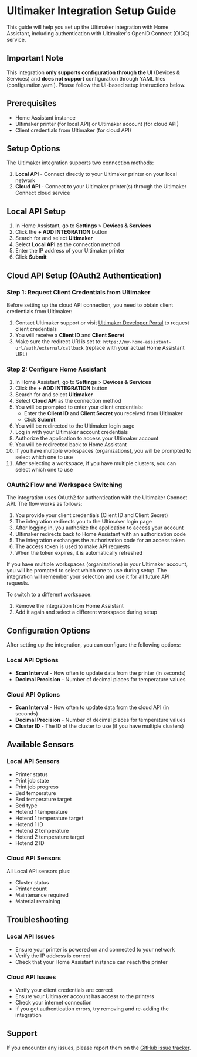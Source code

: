 ﻿# Ultimaker Integration Setup Guide

This guide will help you set up the Ultimaker integration with Home Assistant, including authentication with Ultimaker's OpenID Connect (OIDC) service.

## Important Note

This integration **only supports configuration through the UI** (Devices & Services) and **does not support** configuration through YAML files (configuration.yaml). Please follow the UI-based setup instructions below.

## Prerequisites

- Home Assistant instance
- Ultimaker printer (for local API) or Ultimaker account (for cloud API)
- Client credentials from Ultimaker (for cloud API)

## Setup Options

The Ultimaker integration supports two connection methods:

1. **Local API** - Connect directly to your Ultimaker printer on your local network
2. **Cloud API** - Connect to your Ultimaker printer(s) through the Ultimaker Connect cloud service

## Local API Setup

1. In Home Assistant, go to **Settings** > **Devices & Services**
2. Click the **+ ADD INTEGRATION** button
3. Search for and select **Ultimaker**
4. Select **Local API** as the connection method
5. Enter the IP address of your Ultimaker printer
6. Click **Submit**

## Cloud API Setup (OAuth2 Authentication)

### Step 1: Request Client Credentials from Ultimaker

Before setting up the cloud API connection, you need to obtain client credentials from Ultimaker:

1. Contact Ultimaker support or visit [Ultimaker Developer Portal](https://developer.ultimaker.com/) to request client credentials
2. You will receive a **Client ID** and **Client Secret**
3. Make sure the redirect URI is set to: `https://my-home-assistant-url/auth/external/callback` (replace with your actual Home Assistant URL)

### Step 2: Configure Home Assistant

1. In Home Assistant, go to **Settings** > **Devices & Services**
2. Click the **+ ADD INTEGRATION** button
3. Search for and select **Ultimaker**
4. Select **Cloud API** as the connection method
5. You will be prompted to enter your client credentials:
   - Enter the **Client ID** and **Client Secret** you received from Ultimaker
   - Click **Submit**
6. You will be redirected to the Ultimaker login page
7. Log in with your Ultimaker account credentials
8. Authorize the application to access your Ultimaker account
9. You will be redirected back to Home Assistant
10. If you have multiple workspaces (organizations), you will be prompted to select which one to use
11. After selecting a workspace, if you have multiple clusters, you can select which one to use

### OAuth2 Flow and Workspace Switching

The integration uses OAuth2 for authentication with the Ultimaker Connect API. The flow works as follows:

1. You provide your client credentials (Client ID and Client Secret)
2. The integration redirects you to the Ultimaker login page
3. After logging in, you authorize the application to access your account
4. Ultimaker redirects back to Home Assistant with an authorization code
5. The integration exchanges the authorization code for an access token
6. The access token is used to make API requests
7. When the token expires, it is automatically refreshed

If you have multiple workspaces (organizations) in your Ultimaker account, you will be prompted to select which one to use during setup. The integration will remember your selection and use it for all future API requests.

To switch to a different workspace:
1. Remove the integration from Home Assistant
2. Add it again and select a different workspace during setup

## Configuration Options

After setting up the integration, you can configure the following options:

### Local API Options

- **Scan Interval** - How often to update data from the printer (in seconds)
- **Decimal Precision** - Number of decimal places for temperature values

### Cloud API Options

- **Scan Interval** - How often to update data from the cloud API (in seconds)
- **Decimal Precision** - Number of decimal places for temperature values
- **Cluster ID** - The ID of the cluster to use (if you have multiple clusters)

## Available Sensors

### Local API Sensors

- Printer status
- Print job state
- Print job progress
- Bed temperature
- Bed temperature target
- Bed type
- Hotend 1 temperature
- Hotend 1 temperature target
- Hotend 1 ID
- Hotend 2 temperature
- Hotend 2 temperature target
- Hotend 2 ID

### Cloud API Sensors

All Local API sensors plus:

- Cluster status
- Printer count
- Maintenance required
- Material remaining

## Troubleshooting

### Local API Issues

- Ensure your printer is powered on and connected to your network
- Verify the IP address is correct
- Check that your Home Assistant instance can reach the printer

### Cloud API Issues

- Verify your client credentials are correct
- Ensure your Ultimaker account has access to the printers
- Check your internet connection
- If you get authentication errors, try removing and re-adding the integration

## Support

If you encounter any issues, please report them on the [GitHub issue tracker](https://github.com/jellespijker/home-assistant-ultimaker/issues).
